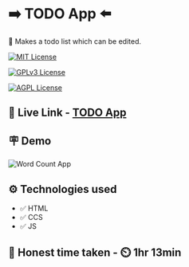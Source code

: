
# ➡️ TODO App ⬅️

📝 Makes a todo list which can be edited. 



[![MIT License](https://img.shields.io/badge/TODO-App-green.svg)](https://choosealicense.com/licenses/mit/)

[![GPLv3 License](https://img.shields.io/badge/JavaScript-DOM-yellow.svg)](https://opensource.org/licenses/)

[![AGPL License](https://img.shields.io/badge/FSJS-Ineuron-blue.svg)](http://www.gnu.org/licenses/agpl-3.0)


## 🔗 Live Link - [TODO App](https://fsjs-todo.netlify.app/)


## 🪧 Demo

![Word Count App](https://www.linkpicture.com/q/Screenshot-2022-11-06-140238.png)



## ⚙️ Technologies used

- ✅ HTML
- ✅ CCS
- ✅ JS


## 💯 Honest time taken - ⏲️ 1hr 13min
